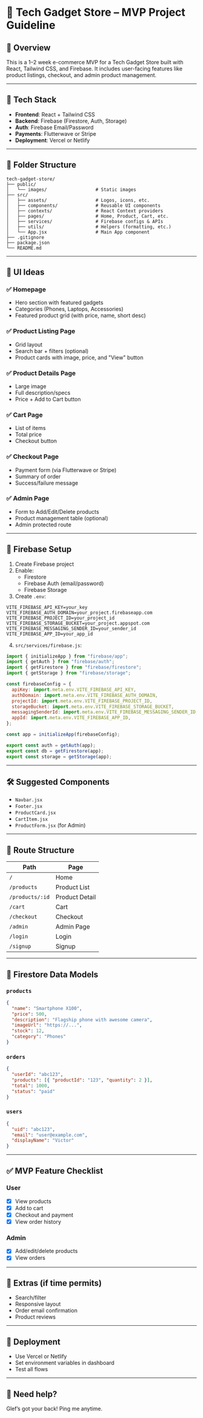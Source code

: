 
# 🛒 Tech Gadget Store – MVP Project Guideline

## 📌 Overview
This is a 1–2 week e-commerce MVP for a Tech Gadget Store built with React, Tailwind CSS, and Firebase. It includes user-facing features like product listings, checkout, and admin product management.

---

## 🚀 Tech Stack
- **Frontend**: React + Tailwind CSS
- **Backend**: Firebase (Firestore, Auth, Storage)
- **Auth**: Firebase Email/Password
- **Payments**: Flutterwave or Stripe
- **Deployment**: Vercel or Netlify

---

## 📂 Folder Structure

```
tech-gadget-store/
├── public/
│   └── images/                  # Static images
├── src/
│   ├── assets/                  # Logos, icons, etc.
│   ├── components/              # Reusable UI components
│   ├── contexts/                # React Context providers
│   ├── pages/                   # Home, Product, Cart, etc.
│   ├── services/                # Firebase configs & APIs
│   ├── utils/                   # Helpers (formatting, etc.)
│   └── App.jsx                  # Main App component
├── .gitignore
├── package.json
└── README.md
```

---

## 🎨 UI Ideas

### ✅ Homepage
- Hero section with featured gadgets
- Categories (Phones, Laptops, Accessories)
- Featured product grid (with price, name, short desc)

### ✅ Product Listing Page
- Grid layout
- Search bar + filters (optional)
- Product cards with image, price, and "View" button

### ✅ Product Details Page
- Large image
- Full description/specs
- Price + Add to Cart button

### ✅ Cart Page
- List of items
- Total price
- Checkout button

### ✅ Checkout Page
- Payment form (via Flutterwave or Stripe)
- Summary of order
- Success/failure message

### ✅ Admin Page
- Form to Add/Edit/Delete products
- Product management table (optional)
- Admin protected route

---

## 🔐 Firebase Setup

1. Create Firebase project
2. Enable:
   - Firestore
   - Firebase Auth (email/password)
   - Firebase Storage
3. Create `.env`:
```env
VITE_FIREBASE_API_KEY=your_key
VITE_FIREBASE_AUTH_DOMAIN=your_project.firebaseapp.com
VITE_FIREBASE_PROJECT_ID=your_project_id
VITE_FIREBASE_STORAGE_BUCKET=your_project.appspot.com
VITE_FIREBASE_MESSAGING_SENDER_ID=your_sender_id
VITE_FIREBASE_APP_ID=your_app_id
```

4. `src/services/firebase.js`:
```js
import { initializeApp } from "firebase/app";
import { getAuth } from "firebase/auth";
import { getFirestore } from "firebase/firestore";
import { getStorage } from "firebase/storage";

const firebaseConfig = {
  apiKey: import.meta.env.VITE_FIREBASE_API_KEY,
  authDomain: import.meta.env.VITE_FIREBASE_AUTH_DOMAIN,
  projectId: import.meta.env.VITE_FIREBASE_PROJECT_ID,
  storageBucket: import.meta.env.VITE_FIREBASE_STORAGE_BUCKET,
  messagingSenderId: import.meta.env.VITE_FIREBASE_MESSAGING_SENDER_ID,
  appId: import.meta.env.VITE_FIREBASE_APP_ID,
};

const app = initializeApp(firebaseConfig);

export const auth = getAuth(app);
export const db = getFirestore(app);
export const storage = getStorage(app);
```

---

## 🛠️ Suggested Components

- `Navbar.jsx`
- `Footer.jsx`
- `ProductCard.jsx`
- `CartItem.jsx`
- `ProductForm.jsx` (for Admin)

---

## 🔐 Route Structure

| Path            | Page           |
|------------------|----------------|
| `/`              | Home           |
| `/products`      | Product List   |
| `/products/:id`  | Product Detail |
| `/cart`          | Cart           |
| `/checkout`      | Checkout       |
| `/admin`         | Admin Page     |
| `/login`         | Login          |
| `/signup`        | Signup         |

---

## 🔄 Firestore Data Models

### `products`
```json
{
  "name": "Smartphone X100",
  "price": 500,
  "description": "Flagship phone with awesome camera",
  "imageUrl": "https://...",
  "stock": 12,
  "category": "Phones"
}
```

### `orders`
```json
{
  "userId": "abc123",
  "products": [{ "productId": "123", "quantity": 2 }],
  "total": 1000,
  "status": "paid"
}
```

### `users`
```json
{
  "uid": "abc123",
  "email": "user@example.com",
  "displayName": "Victor"
}
```

---

## ✅ MVP Feature Checklist

### User
- [x] View products
- [x] Add to cart
- [x] Checkout and payment
- [x] View order history

### Admin
- [x] Add/edit/delete products
- [x] View orders

---

## 🧠 Extras (if time permits)
- Search/filter
- Responsive layout
- Order email confirmation
- Product reviews

---

## 🧪 Deployment
- Use Vercel or Netlify
- Set environment variables in dashboard
- Test all flows

---

## 💬 Need help?
Glef’s got your back! Ping me anytime.

